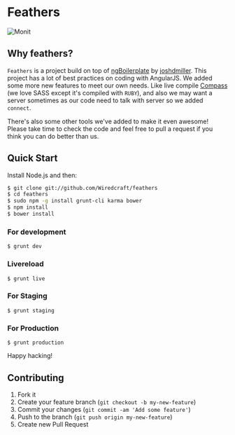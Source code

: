 # Feathers

![Monit](https://f.cloud.github.com/assets/1183541/1055973/89f9ec26-114b-11e3-9c3d-d091f956aec9.png)

## Why feathers?

`Feathers` is a project build on top of
[ngBoilerplate](https://github.com/joshdmiller/ng-boilerplate) by
[joshdmiller](https://github.com/joshdmiller). This project has a lot of best
practices on coding with AngularJS. We added some more new features to meet our own
needs. Like live compile [Compass](http://compass-style.org/) (we love SASS
except it's compiled with `RUBY`), and also we may want a server sometimes as
our code need to talk with server so we added `connect`.

There's also some other tools we've added to make it even awesome! Please take
time to check the code and feel free to pull a request if you think you can do
better than us.

## Quick Start

Install Node.js and then:

```sh
$ git clone git://github.com/Wiredcraft/feathers
$ cd feathers
$ sudo npm -g install grunt-cli karma bower
$ npm install
$ bower install
```

### For development

```
$ grunt dev
```

### Livereload

```
$ grunt live
```

### For Staging

```
$ grunt staging
```

### For Production

```
$ grunt production
```

Happy hacking!


## Contributing

1. Fork it
2. Create your feature branch (`git checkout -b my-new-feature`)
3. Commit your changes (`git commit -am 'Add some feature'`)
4. Push to the branch (`git push origin my-new-feature`)
5. Create new Pull Request